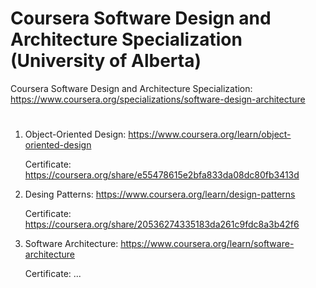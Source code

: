 # Coursera Software Design and Architecture Specialization (University of Alberta)


Coursera Software Design and Architecture Specialization:
https://www.coursera.org/specializations/software-design-architecture
# 

1. Object-Oriented Design: https://www.coursera.org/learn/object-oriented-design

    Certificate: https://coursera.org/share/e55478615e2bfa833da08dc80fb3413d


2. Desing Patterns: https://www.coursera.org/learn/design-patterns

    Certificate: https://coursera.org/share/20536274335183da261c9fdc8a3b42f6
    
3. Software Architecture: https://www.coursera.org/learn/software-architecture

    Certificate: ...
    

